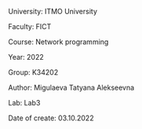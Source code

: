 University: ITMO University

Faculty: FICT

Course: Network programming

Year: 2022

Group: K34202

Author: Migulaeva Tatyana Alekseevna

Lab: Lab3

Date of create: 03.10.2022
